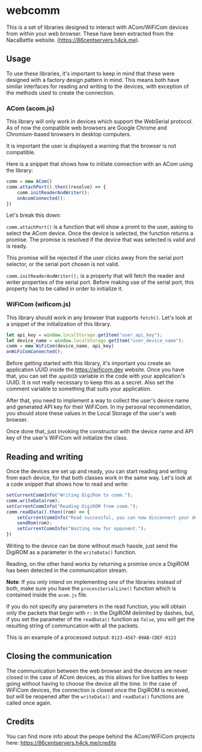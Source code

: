 # webcomm
This is a set of libraries designed to interact with ACom/WiFiCom devices from within your web browser. These have been extracted from the NacaBattle website. (https://86centservers.h4ck.me).

## Usage
To use these libraries, it's important to keep in mind that these were designed with a factory design pattern in mind. This means both have similar interfaces for reading and writing to the devices, with exception of the methods used to create the connection.

### ACom (acom.js)
This library will only work in devices which support the WebSerial protocol. As of now the compatible web browsers are Google Chrome and Chromium-based browsers in desktop computers. 

It is important the user is displayed a warning that the browser is not compatible.

Here is a snippet that shows how to initiate connection with an ACom using the library:

```javascript
comm = new ACom()
comm.attachPort().then((resolve) => {
    comm.initReaderAndWriter();
    onAcomConnected();
})
```

Let's break this down:

`comm.attachPort()` is a function that will show a promt to the user, asking to select the ACom device. Once the device is selected, the function returns a promise. The promise is resolved if the device that was selected is valid and is ready. 

This promise will be rejected if the user clicks away from the serial port selector, or the serial port chosen is not valid.

`comm.initReaderAndWriter();` is a property that will fetch the reader and writer properties of the serial port. Before making use of the serial port, this property has to be called in order to initialize it.

### WiFiCom (wificom.js)
This library should work in any browser that supports `fetch()`. Let's look at a snippet of the initialization of this library.

```javascript
let api_key = window.localStorage.getItem("user_api_key");
let device_name = window.localStorage.getItem("user_device_name");
comm = new WiFiCom(device_name, api_key)
onWiFiComConnected();
```

Before getting started with this library, it's important you create an application UUID inside the https://wificom.dev website. Once you have that, you can set the `appUUID` variable in the code with your application's UUID. It is not really necessary to keep this as a secret. Also set the comment variable to something that suits your application.

After that, you need to implement a way to collect the user's device name and generated API key for their WiFiCom. In my personal recommendation, you should store these values in the Local Storage of the user's web browser. 

Once done that, just invoking the constructor with the device name and API key of the user's WiFiCom will initialize the class.

## Reading and writing
Once the devices are set up and ready, you can start reading and writing from each device, for that both classes work in the same way. Let's look at a code snippet that shows how to read and write:

```javascript
setCurrentCommInfo("Writing DigiRom to comm.");
comm.writeData(rom);
setCurrentCommInfo("Reading DigiROM from comm.");
comm.readData().then((rom) => {
    setCurrentCommInfo("Read successful, you can now disconnect your device.");
    sendRom(rom);
    setCurrentCommInfo("Waiting now for opponent.");
})
```

Writing to the device can be done without much hassle, just send the DigiROM as a parameter in the `writeData()` function.

Reading, on the other hand works by returning a promise once a DigiROM has been detected in the communication stream. 

**Note**: If you only intend on implementing one of the libraries instead of both, make sure you have the `processSerialLine()` function which is contained inside the `acom.js` file.

If you do not specify any parameters in the read function, you will obtain only the packets that begin with `r:` in the DigiROM delimited by dashes, but, if you set the parameter of the `readData()` function as `false`, you will get the resulting string of communcation with all the packets. 

This is an example of a processed output: `0123-4567-89AB-CDEF-0123`

## Closing the communication
The communication between the web browser and the devices are never closed in the case of ACom devices, as this allows for live battles to keep going without having to choose the device all the time. In the case of WiFiCom devices, the connection is closed once the DigiROM is received, but will be reopened after the `writeData()` and `readData()` functions are called once again.

## Credits
You can find more info about the peope behind the ACom/WiFiCom projects here: https://86centservers.h4ck.me/credits